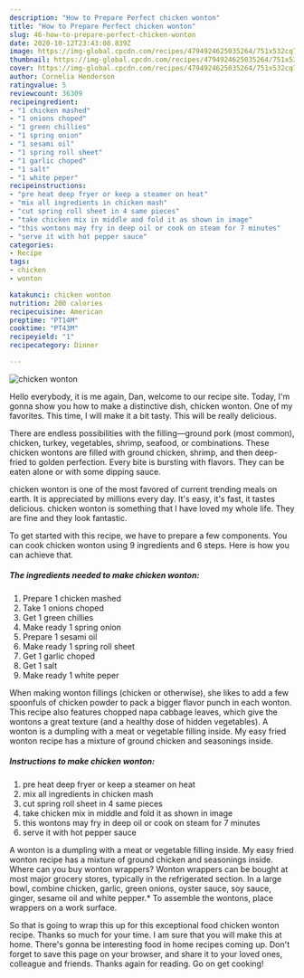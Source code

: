 ```yaml
---
description: "How to Prepare Perfect chicken wonton"
title: "How to Prepare Perfect chicken wonton"
slug: 46-how-to-prepare-perfect-chicken-wonton
date: 2020-10-12T23:43:08.839Z
image: https://img-global.cpcdn.com/recipes/4794924625035264/751x532cq70/chicken-wonton-recipe-main-photo.jpg
thumbnail: https://img-global.cpcdn.com/recipes/4794924625035264/751x532cq70/chicken-wonton-recipe-main-photo.jpg
cover: https://img-global.cpcdn.com/recipes/4794924625035264/751x532cq70/chicken-wonton-recipe-main-photo.jpg
author: Cornelia Henderson
ratingvalue: 5
reviewcount: 36309
recipeingredient:
- "1 chicken mashed"
- "1 onions choped"
- "1 green chillies"
- "1 spring onion"
- "1 sesami oil"
- "1 spring roll sheet"
- "1 garlic choped"
- "1 salt"
- "1 white peper"
recipeinstructions:
- "pre heat deep fryer or keep a steamer on heat"
- "mix all ingredients in chicken mash"
- "cut spring roll sheet in 4 same pieces"
- "take chicken mix in middle and fold it as shown in image"
- "this wontons may fry in deep oil or cook on steam for 7 minutes"
- "serve it with hot pepper sauce"
categories:
- Recipe
tags:
- chicken
- wonton

katakunci: chicken wonton 
nutrition: 200 calories
recipecuisine: American
preptime: "PT14M"
cooktime: "PT43M"
recipeyield: "1"
recipecategory: Dinner

---
```



![chicken wonton](https://img-global.cpcdn.com/recipes/4794924625035264/751x532cq70/chicken-wonton-recipe-main-photo.jpg)

Hello everybody, it is me again, Dan, welcome to our recipe site. Today, I'm gonna show you how to make a distinctive dish, chicken wonton. One of my favorites. This time, I will make it a bit tasty. This will be really delicious.

There are endless possibilities with the filling—ground pork (most common), chicken, turkey, vegetables, shrimp, seafood, or combinations. These chicken wontons are filled with ground chicken, shrimp, and then deep-fried to golden perfection. Every bite is bursting with flavors. They can be eaten alone or with some dipping sauce.

chicken wonton is one of the most favored of current trending meals on earth. It is appreciated by millions every day. It's easy, it's fast, it tastes delicious. chicken wonton is something that I have loved my whole life. They are fine and they look fantastic.


To get started with this recipe, we have to prepare a few components. You can cook chicken wonton using 9 ingredients and 6 steps. Here is how you can achieve that.

<!--inarticleads1-->

##### The ingredients needed to make chicken wonton:

1. Prepare 1 chicken mashed
1. Take 1 onions choped
1. Get 1 green chillies
1. Make ready 1 spring onion
1. Prepare 1 sesami oil
1. Make ready 1 spring roll sheet
1. Get 1 garlic choped
1. Get 1 salt
1. Make ready 1 white peper


When making wonton fillings (chicken or otherwise), she likes to add a few spoonfuls of chicken powder to pack a bigger flavor punch in each wonton. This recipe also features chopped napa cabbage leaves, which give the wontons a great texture (and a healthy dose of hidden vegetables). A wonton is a dumpling with a meat or vegetable filling inside. My easy fried wonton recipe has a mixture of ground chicken and seasonings inside. 

<!--inarticleads2-->

##### Instructions to make chicken wonton:

1. pre heat deep fryer or keep a steamer on heat
1. mix all ingredients in chicken mash
1. cut spring roll sheet in 4 same pieces
1. take chicken mix in middle and fold it as shown in image
1. this wontons may fry in deep oil or cook on steam for 7 minutes
1. serve it with hot pepper sauce


A wonton is a dumpling with a meat or vegetable filling inside. My easy fried wonton recipe has a mixture of ground chicken and seasonings inside. Where can you buy wonton wrappers? Wonton wrappers can be bought at most major grocery stores, typically in the refrigerated section. In a large bowl, combine chicken, garlic, green onions, oyster sauce, soy sauce, ginger, sesame oil and white pepper.* To assemble the wontons, place wrappers on a work surface. 

So that is going to wrap this up for this exceptional food chicken wonton recipe. Thanks so much for your time. I am sure that you will make this at home. There's gonna be interesting food in home recipes coming up. Don't forget to save this page on your browser, and share it to your loved ones, colleague and friends. Thanks again for reading. Go on get cooking!
